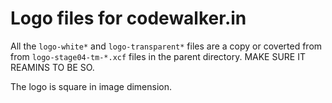 Logo files for codewalker.in
================================

All the `logo-white*` and `logo-transparent*` files are a copy or coverted from from `logo-stage04-tm-*.xcf` files in the parent directory. MAKE SURE IT REAMINS TO BE SO.

The logo is square in image dimension.
